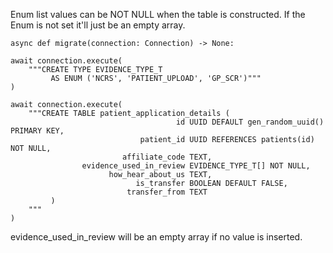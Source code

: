 Enum list values can be NOT NULL when the table is constructed. 
If the Enum is not set it'll just be an empty array.

    async def migrate(connection: Connection) -> None:

    await connection.execute(
        """CREATE TYPE EVIDENCE_TYPE_T
             AS ENUM ('NCRS', 'PATIENT_UPLOAD', 'GP_SCR')"""
    )

    await connection.execute(
        """CREATE TABLE patient_application_details (
                                         id UUID DEFAULT gen_random_uuid() PRIMARY KEY,
                                 patient_id UUID REFERENCES patients(id) NOT NULL,
                             affiliate_code TEXT,
                    evidence_used_in_review EVIDENCE_TYPE_T[] NOT NULL,
                          how_hear_about_us TEXT,
                                is_transfer BOOLEAN DEFAULT FALSE,
                              transfer_from TEXT
             )
        """
    )


evidence_used_in_review will be an empty array if no value is inserted.
